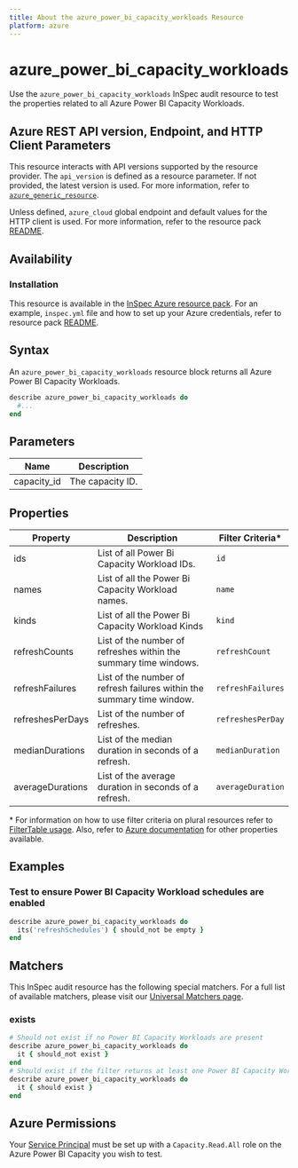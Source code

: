 ```yaml
---
title: About the azure_power_bi_capacity_workloads Resource
platform: azure
---
```


# azure_power_bi_capacity_workloads

Use the `azure_power_bi_capacity_workloads` InSpec audit resource to test the properties related to all Azure Power BI Capacity Workloads.

## Azure REST API version, Endpoint, and HTTP Client Parameters

This resource interacts with API versions supported by the resource provider. The `api_version` is defined as a resource parameter.
If not provided, the latest version is used. For more information, refer to [`azure_generic_resource`](azure_generic_resource.md).

Unless defined, `azure_cloud` global endpoint and default values for the HTTP client is used. For more information, refer to the resource pack [README](../../README.md).

## Availability

### Installation

This resource is available in the [InSpec Azure resource pack](https://github.com/inspec/inspec-azure). For an example, `inspec.yml` file and how to set up your Azure credentials, refer to resource pack [README](../../README.md#Service-Principal).

## Syntax

An `azure_power_bi_capacity_workloads` resource block returns all Azure Power BI Capacity Workloads.

```ruby
describe azure_power_bi_capacity_workloads do
  #...
end
```

## Parameters

| Name           | Description                                                                      |
|----------------|----------------------------------------------------------------------------------|
| capacity_id    | The capacity ID.                                                                      |


## Properties

|Property                   | Description                                                            | Filter Criteria<superscript>*</superscript> |
|---------------------------|------------------------------------------------------------------------|------------------|
| ids                       | List of all Power Bi Capacity Workload IDs.                         | `id`             |
| names                     | List of all the Power Bi Capacity Workload names.                   | `name`           |
| kinds                     | List of all the Power Bi Capacity Workload Kinds                    | `kind`           |
| refreshCounts             | List of the number of refreshes within the summary time windows.       | `refreshCount`   |
| refreshFailures           | List of the number of refresh failures within the summary time window. | `refreshFailures`|
| refreshesPerDays          | List of the number of refreshes.                                       | `refreshesPerDay`|
| medianDurations           | List of the median duration in seconds of a refresh.                   | `medianDuration` |
| averageDurations          | List of the average duration in seconds of a refresh.                  | `averageDuration`|

<superscript>*</superscript> For information on how to use filter criteria on plural resources refer to [FilterTable usage](https://github.com/inspec/inspec/blob/master/dev-docs/filtertable-usage.md).
Also, refer to [Azure documentation](https://docs.microsoft.com/en-us/rest/api/power-bi/capacities/get-Workloads) for other properties available.

## Examples

### Test to ensure Power BI Capacity Workload schedules are enabled

```ruby
describe azure_power_bi_capacity_workloads do
  its('refreshSchedules') { should_not be empty }
end
```

## Matchers

This InSpec audit resource has the following special matchers. For a full list of available matchers, please visit our [Universal Matchers page](https://www.inspec.io/docs/reference/matchers/).

### exists

```ruby
# Should not exist if no Power BI Capacity Workloads are present
describe azure_power_bi_capacity_workloads do
  it { should_not exist }
end
# Should exist if the filter returns at least one Power BI Capacity Workloads
describe azure_power_bi_capacity_workloads do
  it { should exist }
end
```

## Azure Permissions
Your [Service Principal](https://docs.microsoft.com/en-us/azure/azure-resource-manager/resource-group-create-service-principal-portal) must be set up with a `Capacity.Read.All` role on the Azure Power BI Capacity you wish to test.
